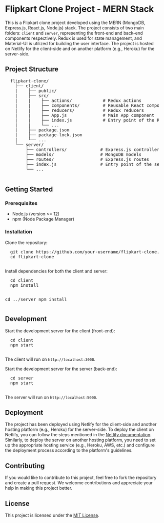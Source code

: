 <!DOCTYPE html>
<html>
<head>

</head>
<body>
  <h1>Flipkart Clone Project - MERN Stack</h1>
  <p>This is a Flipkart clone project developed using the MERN (MongoDB, Express.js, React.js, Node.js) stack. The project consists of two main folders: <code>client</code> and <code>server</code>, representing the front-end and back-end components respectively. Redux is used for state management, and Material-UI is utilized for building the user interface. The project is hosted on Netlify for the client-side and on another platform (e.g., Heroku) for the server-side.</p>

  <h2>Project Structure</h2>
  <pre>
  flipkart-clone/
    ├── client/
    |    ├── public/
    |    ├── src/
    |    |    ├── actions/            # Redux actions
    |    |    ├── components/         # Reusable React components
    |    |    ├── reducers/           # Redux reducers
    |    |    ├── App.js              # Main App component
    |    |    ├── index.js            # Entry point of the React app
    |    |    └── ...
    |    ├── package.json
    |    ├── package-lock.json
    |    └── ...
    └── server/
        ├── controllers/             # Express.js controllers
        ├── models/                  # MongoDB models
        ├── routes/                  # Express.js routes
        ├── index.js                 # Entry point of the server
        └── ...
  </pre>

  <h2>Getting Started</h2>
  <h3>Prerequisites</h3>
  <ul>
    <li>Node.js (version >= 12)</li>
    <li>npm (Node Package Manager)</li>
  </ul>

  <h3>Installation</h3>
  <p>Clone the repository:</p>
  <pre>
  git clone https://github.com/your-username/flipkart-clone.git
  cd flipkart-clone
  </pre>

  <p>Install dependencies for both the client and server:</p>
  <pre>
  cd client
  npm install

  cd ../server
  npm install
  </pre>

  <h2>Development</h2>
  <p>Start the development server for the client (front-end):</p>
  <pre>
  cd client
  npm start
  </pre>
  <p>The client will run on <code>http://localhost:3000</code>.</p>

  <p>Start the development server for the server (back-end):</p>
  <pre>
  cd server
  npm start
  </pre>
  <p>The server will run on <code>http://localhost:5000</code>.</p>

  <h2>Deployment</h2>
  <p>The project has been deployed using Netlify for the client-side and another hosting platform (e.g., Heroku) for the server-side. To deploy the client on Netlify, you can follow the steps mentioned in the <a href="https://docs.netlify.com/site-deploys/create-deploys/#drag-and-drop">Netlify documentation</a>. Similarly, to deploy the server on another hosting platform, you need to set up the appropriate hosting service (e.g., Heroku, AWS, etc.) and configure the deployment process according to the platform's guidelines.</p>

  <h2>Contributing</h2>
  <p>If you would like to contribute to this project, feel free to fork the repository and create a pull request. We welcome contributions and appreciate your help in making this project better.</p>

  <h2>License</h2>
  <p>This project is licensed under the <a href="LICENSE">MIT License</a>.</p>
</body>
</html>
